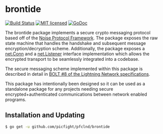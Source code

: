 brontide
==========

[![Build Status](http://img.shields.io/travis/picfight/pfclnd.svg)](https://travis-ci.org/picfight/pfclnd) 
[![MIT licensed](https://img.shields.io/badge/license-MIT-blue.svg)](https://github.com/picfight/pfclnd/blob/master/LICENSE)
[![GoDoc](https://img.shields.io/badge/godoc-reference-blue.svg)](http://godoc.org/github.com/picfight/pfclnd/brontide)

The brontide package implements a secure crypto messaging protocol based off of
the [Noise Protocol Framework](http://noiseprotocol.org/noise.html). The
package exposes the raw state machine that handles the handshake and subsequent
message encryption/decryption scheme. Additionally, the package exposes a
[net.Conn](https://golang.org/pkg/net/#Conn) and a
[net.Listener](https://golang.org/pkg/net/#Listener) interface implementation
which allows the encrypted transport to be seamlessly integrated into a
codebase.

The secure messaging scheme implemented within this package is described in
detail in [BOLT #8 of the Lightning Network specifications](https://github.com/lightningnetwork/lightning-rfc/blob/master/08-transport.md).

This package has intentionally been designed so it can be used as a standalone
package for any projects needing secure encrypted+authenticated communications
between network enabled programs.

## Installation and Updating

```bash
$ go get -u github.com/picfight/pfclnd/brontide
```
